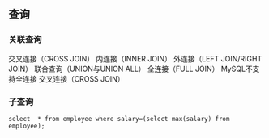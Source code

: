 ## 查询

### 关联查询

交叉连接（CROSS JOIN）
内连接（INNER JOIN）
外连接（LEFT JOIN/RIGHT JOIN）
联合查询（UNION与UNION ALL）
全连接（FULL JOIN）   MySQL不支持全连接
交叉连接（CROSS JOIN）

### 子查询

    select  * from employee where salary=(select max(salary) from employee);
      